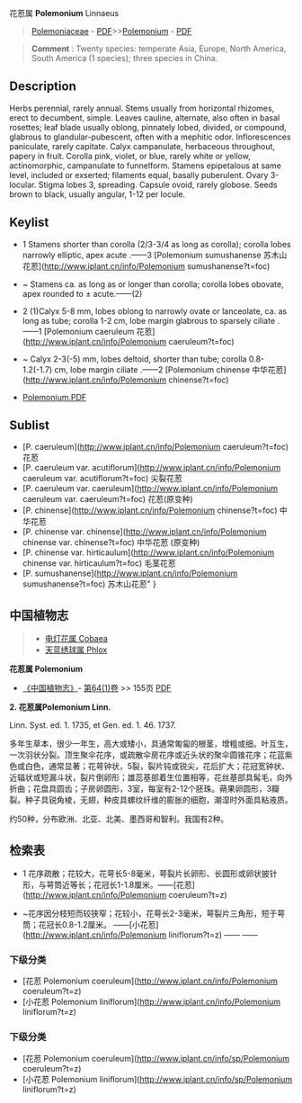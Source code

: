花荵属 **Polemonium** Linnaeus

> [Polemoniaceae](http://www.iplant.cn/info/Polemoniaceae?t=foc) - [PDF](http://www.iplant.cn/foc/pdf/Polemoniaceae.pdf)>>[Polemonium](http://www.iplant.cn/info/Polemonium?t=foc) - [PDF](http://www.iplant.cn/foc/pdf/Polemonium.pdf)

> **Comment** : 
> Twenty species: temperate Asia, Europe, North America, South America (1 species); three species in China.

## Description

Herbs perennial, rarely annual. Stems usually from horizontal rhizomes, erect to decumbent, simple. Leaves cauline, alternate, also often in basal rosettes; leaf blade usually oblong, pinnately lobed, divided, or compound, glabrous to glandular-pubescent, often with a mephitic odor. Inflorescences paniculate, rarely capitate. Calyx campanulate, herbaceous throughout, papery in fruit. Corolla pink, violet, or blue, rarely white or yellow, actinomorphic, campanulate to funnelform. Stamens epipetalous at same level, included or exserted; filaments equal, basally puberulent. Ovary 3-locular. Stigma lobes 3, spreading. Capsule ovoid, rarely globose. Seeds brown to black, usually angular, 1-12 per locule.

## Keylist

* 1 Stamens shorter than corolla (2/3-3/4 as long as corolla); corolla lobes narrowly elliptic, apex acute .——3  [Polemonium sumushanense 苏木山花荵](http://www.iplant.cn/info/Polemonium sumushanense?t=foc)
* ~ Stamens ca. as long as or longer than corolla; corolla lobes obovate, apex rounded to &#177; acute.——(2)

* 2 (1)Calyx 5-8 mm, lobes oblong to narrowly ovate or lanceolate, ca. as long as tube; corolla 1-2 cm, lobe margin glabrous to sparsely ciliate .——1  [Polemonium caeruleum 花荵](http://www.iplant.cn/info/Polemonium caeruleum?t=foc)
* ~ Calyx 2-3(-5) mm, lobes deltoid, shorter than tube; corolla 0.8-1.2(-1.7) cm, lobe margin ciliate .——2  [Polemonium chinense 中华花荵](http://www.iplant.cn/info/Polemonium chinense?t=foc)

* [Polemonium.PDF](http://www.iplant.cn/foc/pdf/Polemonium.pdf)

## Sublist

* [P.  caeruleum](http://www.iplant.cn/info/Polemonium caeruleum?t=foc)
 花荵
* [P.  caeruleum var. acutiflorum](http://www.iplant.cn/info/Polemonium caeruleum var. acutiflorum?t=foc)
 尖裂花荵
* [P.  caeruleum var. caeruleum](http://www.iplant.cn/info/Polemonium caeruleum var. caeruleum?t=foc)
 花荵(原变种)
* [P.  chinense](http://www.iplant.cn/info/Polemonium chinense?t=foc)
 中华花荵
* [P.  chinense var. chinense](http://www.iplant.cn/info/Polemonium chinense var. chinense?t=foc)
 中华花荵 (原变种)
* [P.  chinense var. hirticaulum](http://www.iplant.cn/info/Polemonium chinense var. hirticaulum?t=foc)
 毛茎花荵
* [P.  sumushanense](http://www.iplant.cn/info/Polemonium sumushanense?t=foc) 苏木山花荵"
}
## 中国植物志

> * [电灯花属  Cobaea](http://www.iplant.cn/info/Cobaea?t=z)
> * [天蓝绣球属  Phlox](http://www.iplant.cn/info/Phlox?t=z)

**花荵属 Polemonium**

* [《中国植物志》](http://www.iplant.cn/frps)- [第64(1)卷](http://www.iplant.cn/frps/vol/64(1)) >> 155页 [PDF](http://www.iplant.cn/frps/pdf/64(1)/155y.pdf)

**2. 花荵属Polemonium Linn.**

Linn. Syst. ed. 1. 1735, et Gen. ed. 1. 46. 1737.

多年生草本，很少一年生，高大或矮小，具通常匍匐的根茎，增粗或细。叶互生，一次羽状分裂。顶生聚伞花序，或疏散伞房花序或近头状的聚伞圆锥花序；花蓝紫色或白色，通常显著；花萼钟状，5裂，裂片钝或锐尖，花后扩大；花冠宽钟状、近辐状或短漏斗状，裂片倒卵形；雄蕊基部着生位置相等，花丝基部具髯毛，向外折曲；花盘具圆齿；子房卵圆形，3室，每室有2-12个胚珠。蒴果卵圆形，3瓣裂。种子具锐角棱，无翅，种皮具螺纹纤维的膨胀的细胞，潮湿时外面具粘液质。

约50种，分布欧洲、北亚、北美、墨西哥和智利。我国有2种。

## 检索表

* 1 花序疏散；花较大，花萼长5-8毫米，萼裂片长卵形、长圆形或卵状披针形，与萼筒近等长；花冠长1-1.8厘米。——[花荵](http://www.iplant.cn/info/Polemonium coeruleum?t=z)

* ~花序因分枝短而较狭窄；花较小，花萼长2-3毫米，萼裂片三角形，短于萼筒；花冠长0.8-1.2厘米。 ——[小花荵](http://www.iplant.cn/info/Polemonium liniflorum?t=z)</td></tr><tr><td>&nbsp;——&nbsp;——&nbsp;</td></tr>
### 下级分类
* [花荵  Polemonium coeruleum](http://www.iplant.cn/info/Polemonium coeruleum?t=z)
* [小花荵  Polemonium liniflorum](http://www.iplant.cn/info/Polemonium liniflorum?t=z)

### 下级分类
* [花荵  Polemonium coeruleum](http://www.iplant.cn/info/sp/Polemonium coeruleum?t=z)
* [小花荵  Polemonium liniflorum](http://www.iplant.cn/info/sp/Polemonium liniflorum?t=z)
